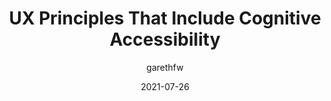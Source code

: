 ---
author: garethfw
date: 2021-07-26
permalink: false
tags:
  - accessibility
  - user-experience
  - principles
target_url: https://www.ab11y.com/articles/ux-principles-that-include-cognitive-accessibility/
title: UX Principles That Include Cognitive Accessibility
---